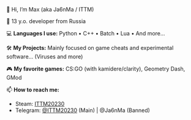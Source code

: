 👋 Hi, I’m Max (aka Ja6nMa / ITTM)

📍 13 y.o. developer from Russia

💻 **Languages I use:**
Python • C++ • Batch • Lua • And more...

🛠️ **My Projects:**
Mainly focused on game cheats and experimental software... (Viruses and more)

🎮 **My favorite games:**
CS:GO (with kamidere/clarity), Geometry Dash, GMod

📫 **How to reach me:**
* Steam: [ITTM20230](https://steamcommunity.com/id/ITTM20230/)
* Telegram: [@ITTM20230](https://t.me/ITTM20230) (Main) | @Ja6nMa (Banned)
